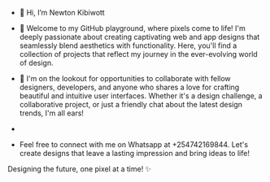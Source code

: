 - 👋 Hi, I’m Newton Kibiwott
- 👀 Welcome to my GitHub playground, where pixels come to life! I'm deeply passionate about creating captivating web and app
 designs that seamlessly blend aesthetics with functionality. Here, you'll find a collection of projects that reflect my journey in the ever-evolving world of design.
  
- 💞 I'm on the lookout for opportunities to collaborate with fellow designers, developers, and anyone who shares a
   love for crafting beautiful and intuitive user interfaces. Whether it's a design challenge, a collaborative project, or just a friendly chat about the latest design trends, I'm all ears!
-  
- Feel free to connect with me on Whatsapp at +254742169844. Let's create designs that leave a lasting impression and bring ideas to life!

Designing the future, one pixel at a time! ✨
<!---
Newtonkibiwott/Newtonkibiwott is a ✨ special ✨ repository because its `README.md` (this file) appears on your GitHub profile.
You can click the Preview link to take a look at your changes.
--->
